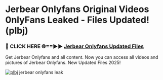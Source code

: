 # Jerbear Onlyfans Original Videos 0nlyFans Leaked - Files Updated! (plbj)

<h3>🔴 CLICK HERE 🌐==►► <a href="https://tinyurl.com/2jnfzry5" rel="nofollow">Jerbear Onlyfans Updated Files</a></h3>

Get Jerbear Onlyfans and all content. Now you can access all videos and pictures of Jerbear Onlyfans. New Updated Files 2025!

[![plbj](https://i.imgur.com/GyGTBgg.gif)](https://tinyurl.com/2jnfzry5)
jerbear onlyfans leak
